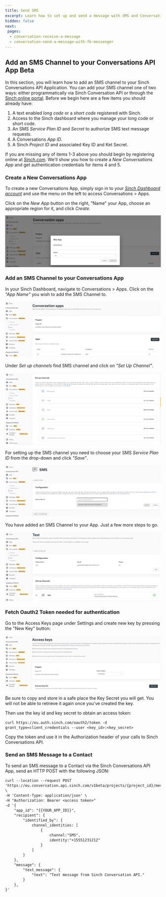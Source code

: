 ```yaml
---
title: Send SMS  
excerpt: Learn how to set up and send a message with SMS and Conversation API.
hidden: false
next:
 pages:
  - conversation-receive-a-message
  - conversation-send-a-message-with-fb-messenger
---
```



## Add an SMS Channel to your Conversations API App <span class="betabadge">Beta</span>

In this section, you will learn how to add an SMS channel to your Sinch Conversations API Application.  You can add your SMS channel one of two ways: either programmatically via Sinch Conversation API or through the [Sinch online portal](https://dashboard.sinch.com).  Before we begin here are a few items you should already have:

1. A text enabled *long code* or a *short code* registered with Sinch.
2. Access to the Sinch dashboard where you manage your long code or short code.
3. An SMS *Service Plan ID* and *Secret* to authorize SMS text message requests.
4. A Conversations *App ID*.
5. A Sinch *Project ID* and associated Key ID and Ket Secret.

If you are missing any of items 1-3 above you should begin by registering online at [*Sinch.com*](https://sinch.com).  We'll show you how to create a *New Conversations App*  and get authentication credentials for items 4 and 5.

### Create a New Conversations App

To create a new Conversations App, simply sign in to your [*Sinch Dashboard account*](https://dashboard.sinch.com) and use the menu on the left to access Conversations > Apps.

Click on the *New App* button on the right, "Name" your App, choose an appropriate region for it, and click *Create*.

![dashboard image](images/dashboard/dashboard_new_app.png)

### Add an SMS Channel to your Conversations App

In your Sinch Dashboard, navigate to Conversations > Apps.  Click on the *"App Name"* you wish to add the SMS Channel to.

![app added](images/channel-support/sms/sinch_conversations_apps_added.png)

Under *Set up channels* find SMS channel and click on *"Set Up Channel"*. 

![new sms channel](images/dashboard/dashboard_add_channels.png)

For setting up the SMS channel you need to choose your SMS *Service Plan ID* from the drop-down and click *"Save"*.

![new sms channel](images/channel-support/sms/sinch_conversations_new_app_add_sms_channel_form.png)

You have added an SMS Channel to your App.  Just a few more steps to go.

![new sms channel](images/channel-support/sms/sinch_conversations_sms_channel_done.png)

### Fetch Oauth2 Token needed for authentication

Go to the Access Keys page under Settings and create new key by pressing the "New Key" button:

![access keys](images/dashboard/dashboard_access_keys.png)

Be sure to copy and store in a safe place the Key Secret you will get. You will not be able to retrieve it again once you’ve created the key.

Then use the key id and key secret to obtain an access token:

```shell Curl
curl https://eu.auth.sinch.com/oauth2/token -d grant_type=client_credentials --user <key_id>:<key_secret>
```

Copy the token and use it in the Authorization header of your calls to Sinch Conversations API.

### Send an SMS Message to a Contact

To send an SMS message to a Contact via the Sinch Conversations API App, send an HTTP POST with the following JSON:

```shell Curl
curl --location --request POST 'https://eu.conversation.api.sinch.com/v1beta/projects/{project_id}/messages:send' \
-H 'Content-Type: application/json' \
-H "Authorization: Bearer <access token>"
-d '{
    "app_id": "{{YOUR_APP_ID}}",
    "recipient": {
        "identified_by": {
            channel_identities: [
                {
                    channel:"SMS",
                    identity:"+15551231212"
                }
            ]
        }
    },
    "message": {
        "text_message": {
            "text": "Text message from Sinch Conversation API."
        }
    },
}'
```
